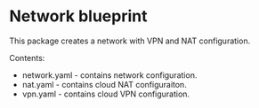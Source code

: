 # Network blueprint

This package creates a network with VPN and NAT configuration.

Contents:

-   network.yaml - contains network configuration.
-   nat.yaml - contains cloud NAT configuraiton.
-   vpn.yaml - contains cloud VPN configuration.
